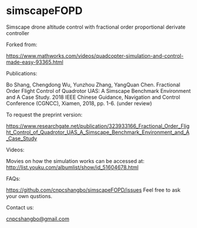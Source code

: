 # simscapeFOPD
Simscape drone altitude control with fractional order proportional derivate controller

Forked from:

https://www.mathworks.com/videos/quadcopter-simulation-and-control-made-easy-93365.html

Publications:

Bo Shang, Chengdong Wu, Yunzhou Zhang, YangQuan Chen. Fractional Order Flight Control of Quadrotor UAS: A Simscape Benchmark Environment and A Case Study. 2018 IEEE Chinese Guidance, Navigation and Control Conference (CGNCC), Xiamen, 2018, pp. 1-6. (under review)

To request the preprint version:

https://www.researchgate.net/publication/323933166_Fractional_Order_Flight_Control_of_Quadrotor_UAS_A_Simscape_Benchmark_Environment_and_A_Case_Study

Videos:

Movies on how the simulation works can be accessed at:
http://list.youku.com/albumlist/show/id_51604678.html

FAQs:

https://github.com/cnpcshangbo/simscapeFOPD/issues
Feel free to ask your own qustions.

Contact us:

cnpcshangbo@gmail.com
